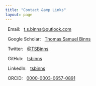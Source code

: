 ```yaml
---
title: "Contact &amp Links"
layout: page
---
```


<i class="fas fa-envelope"></i> &nbsp; Email: &nbsp; <a href="mailto:t.s.binns@outlook.com">t.s.binns@outlook.com</a>

<i class="fab fa-google"></i>   &nbsp; Google Scholar: &nbsp; <a href="https://scholar.google.co.uk/citations?user=S8yDxUEAAAAJ" target="_blank">Thomas Samuel Binns</a>

<i class="fab fa-twitter"></i>  &nbsp; Twitter: &nbsp; <a href="https://twitter.com/TSBinns" target="_blank">@TSBinns</a>

<i class="fab fa-github"></i>   &nbsp; GitHub: &nbsp; <a href="https://github.com/tsbinns" target="_blank">tsbinns</a>

<i class="fab fa-linkedin"></i> &nbsp; LinkedIn: &nbsp; <a href="https://www.linkedin.com/in/tsbinns/" target="_blank">tsbinns</a>

<i class="fab fa-orcid"></i>    &nbsp; ORCID: &nbsp; <a href="https://orcid.org/0000-0003-0657-0891" target="_blank">0000-0003-0657-0891</a>
